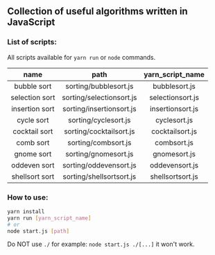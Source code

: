 ## Collection of useful algorithms written in JavaScript

### List of scripts:

All scripts available for `yarn run` or `node` commands.

| name           | path                     | yarn_script_name |
|:--------------:|:------------------------:|:----------------:|
| bubble sort    | sorting/bubblesort.js    | bubblesort.js    |
| selection sort | sorting/selectionsort.js | selectionsort.js |
| insertion sort | sorting/insertionsort.js | insertionsort.js |
| cycle sort     | sorting/cyclesort.js     | cyclesort.js     |
| cocktail sort  | sorting/cocktailsort.js  | cocktailsort.js  |
| comb sort      | sorting/combsort.js      | combsort.js      |
| gnome sort     | sorting/gnomesort.js     | gnomesort.js     |
| oddeven sort   | sorting/oddevensort.js   | oddevensort.js   |
| shellsort sort | sorting/shellsortsort.js | shellsortsort.js |

### How to use:
```bash
yarn install
yarn run [yarn_script_name]
# or
node start.js [path]
```

Do NOT use `./` for example: `node start.js ./[...]` it won't work.